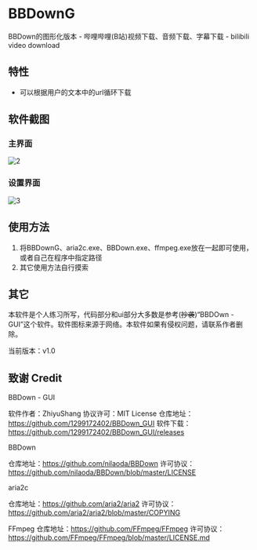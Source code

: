 # BBDownG
BBDown的图形化版本 - 哔哩哔哩(B站)视频下载、音频下载、字幕下载 - bilibili video download

## 特性
- 可以根据用户的文本中的url循环下载

## 软件截图
### 主界面
![2](https://github.com/7lumen/BBDownG/assets/164745147/a62c455e-78cd-4ac9-b9a5-1dae322c5617)
### 设置界面
![3](https://github.com/7lumen/BBDownG/assets/164745147/22719e4c-3977-4f03-a903-dae20c2deb06)

## 使用方法
1. 将BBDownG、aria2c.exe、BBDown.exe、ffmpeg.exe放在一起即可使用，或者自己在程序中指定路径
2. 其它使用方法自行摸索


## 其它
本软件是个人练习所写，代码部分和ui部分大多数是参考(~~抄袭~~)“BBDOwn - GUI”这个软件。软件图标来源于网络。本软件如果有侵权问题，请联系作者删除。

当前版本：v1.0


## 致谢 Credit

BBDown - GUI

软件作者：ZhiyuShang
协议许可：MIT License
仓库地址：https://github.com/1299172402/BBDown_GUI
软件下载：https://github.com/1299172402/BBDown_GUI/releases


BBDown

仓库地址：https://github.com/nilaoda/BBDown
许可协议：https://github.com/nilaoda/BBDown/blob/master/LICENSE


aria2c

仓库地址：https://github.com/aria2/aria2
许可协议：https://github.com/aria2/aria2/blob/master/COPYING


FFmpeg
仓库地址：https://github.com/FFmpeg/FFmpeg
许可协议：https://github.com/FFmpeg/FFmpeg/blob/master/LICENSE.md
